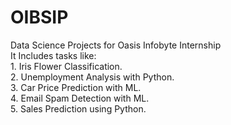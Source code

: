 # OIBSIP
Data Science Projects for Oasis Infobyte Internship  
It Includes tasks like:  
      1. Iris Flower Classification.  
      2. Unemployment Analysis with Python.  
      3. Car Price Prediction with ML.  
      4. Email Spam Detection with ML.  
      5. Sales Prediction using Python.  
    
    
    
